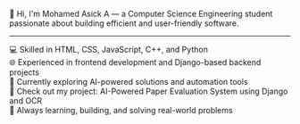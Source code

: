 👋 Hi, I'm Mohamed Asick A — a Computer Science Engineering student passionate about building efficient and user-friendly software.<br><hr>
💻 Skilled in HTML, CSS, JavaScript, C++, and Python<br>
🌐 Experienced in frontend development and Django-based backend projects<br>
🧠 Currently exploring AI-powered solutions and automation tools<br>
📂 Check out my project: AI-Powered Paper Evaluation System using Django and OCR<br>
🚀 Always learning, building, and solving real-world problems<br>

